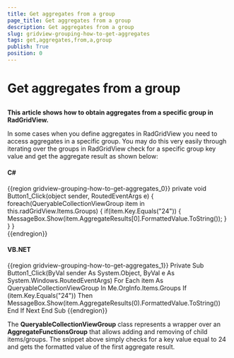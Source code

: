 ```yaml
---
title: Get aggregates from a group
page_title: Get aggregates from a group
description: Get aggregates from a group
slug: gridview-grouping-how-to-get-aggregates
tags: get,aggregates,from,a,group
publish: True
position: 0
---
```


# Get aggregates from a group



## 

__This article shows how to obtain aggregates from a specific group in RadGridView.__

In some cases when you define aggregates in RadGridView you need to access aggregates in a specific group. You may do this very easily through iterating over the groups in RadGridView check for a specific group key value and get the aggregate result as shown below:

#### __C#__

{{region gridview-grouping-how-to-get-aggregates_0}}
	    private void Button1_Click(object sender, RoutedEventArgs e)
	    {
	            foreach(QueryableCollectionViewGroup item in this.radGridView.Items.Groups)
	            {
	                if(item.Key.Equals("24"))
	                {
	                    MessageBox.Show(item.AggregateResults[0].FormattedValue.ToString());
	                }
	            } 
	    }	
	{{endregion}}



#### __VB.NET__

{{region gridview-grouping-how-to-get-aggregates_1}}
	    Private Sub Button1_Click(ByVal sender As System.Object, ByVal e As System.Windows.RoutedEventArgs)
	        For Each item As QueryableCollectionViewGroup In Me.OrgInfo.Items.Groups
	            If (item.Key.Equals("24")) Then
	                MessageBox.Show(item.AggregateResults(0).FormattedValue.ToString())
	            End If
	        Next
	    End Sub
	{{endregion}}



The __QueryableCollectionViewGroup__ class represents a wrapper over an __AggregateFunctionsGroup__ that allows adding and removing of child items/groups.  The snippet above simply checks for a key value equal to 24 and gets the formatted value of the first aggregate result.
        
